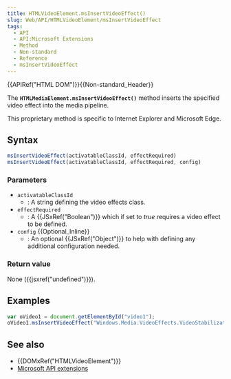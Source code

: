 ```yaml
---
title: HTMLVideoElement.msInsertVideoEffect()
slug: Web/API/HTMLVideoElement/msInsertVideoEffect
tags:
  - API
  - API:Microsoft Extensions
  - Method
  - Non-standard
  - Reference
  - msInsertVideoEffect
---
```

{{APIRef("HTML DOM")}}{{Non-standard_Header}}

The **`HTMLMediaElement.msInsertVideoEffect()`** method inserts
the specified video effect into the media pipeline.

This proprietary method is specific to Internet Explorer and Microsoft Edge.

## Syntax

```js
msInsertVideoEffect(activatableClassId, effectRequired)
msInsertVideoEffect(activatableClassId, effectRequired, config)
```

### Parameters

- `activatableClassId`
  - : A string defining the video effects class.
- `effectRequired`
  - : A {{JSxRef("Boolean")}} which if set to
    _true_ requires a video effect to be defined.
- `config` {{Optional_Inline}}
  - : An optional {{JSxRef("Object")}} to help with defining any additional configuration
    needed.

### Return value

None ({{jsxref("undefined")}}).

## Examples

```js
var oVideo1 = document.getElementById("video1");
oVideo1.msInsertVideoEffect("Windows.Media.VideoEffects.VideoStabilization", true, null);
```

## See also

- {{DOMxRef("HTMLVideoElement")}}
- [Microsoft API extensions](/en-US/docs/Web/API/Microsoft_API_extensions)
